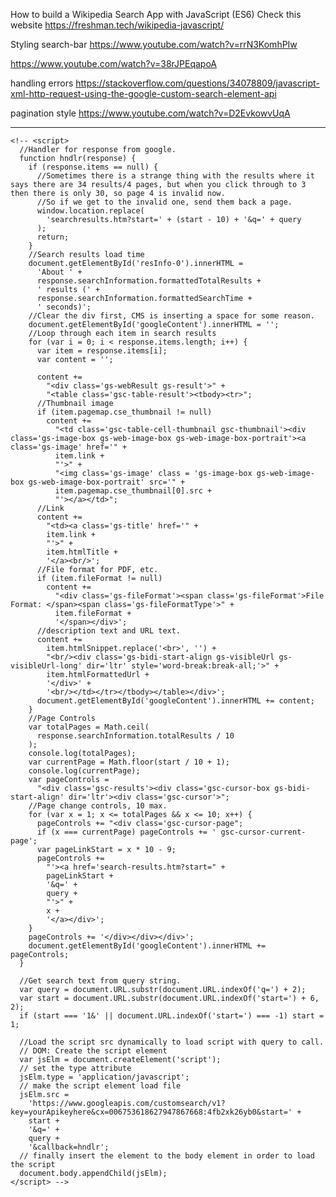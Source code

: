 How to build a Wikipedia Search App with JavaScript (ES6)
Check this website https://freshman.tech/wikipedia-javascript/

Styling search-bar
https://www.youtube.com/watch?v=rrN3KomhPIw

https://www.youtube.com/watch?v=38rJPEqapoA

handling errors
https://stackoverflow.com/questions/34078809/javascript-xml-http-request-using-the-google-custom-search-element-api

pagination style
https://www.youtube.com/watch?v=D2EvkowvUqA

---

    <!-- <script>
      //Handler for response from google.
      function hndlr(response) {
        if (response.items == null) {
          //Sometimes there is a strange thing with the results where it says there are 34 results/4 pages, but when you click through to 3 then there is only 30, so page 4 is invalid now.
          //So if we get to the invalid one, send them back a page.
          window.location.replace(
            'searchresults.htm?start=' + (start - 10) + '&q=' + query
          );
          return;
        }
        //Search results load time
        document.getElementById('resInfo-0').innerHTML =
          'About ' +
          response.searchInformation.formattedTotalResults +
          ' results (' +
          response.searchInformation.formattedSearchTime +
          ' seconds)';
        //Clear the div first, CMS is inserting a space for some reason.
        document.getElementById('googleContent').innerHTML = '';
        //Loop through each item in search results
        for (var i = 0; i < response.items.length; i++) {
          var item = response.items[i];
          var content = '';

          content +=
            "<div class='gs-webResult gs-result'>" +
            "<table class='gsc-table-result'><tbody><tr>";
          //Thumbnail image
          if (item.pagemap.cse_thumbnail != null)
            content +=
              "<td class='gsc-table-cell-thumbnail gsc-thumbnail'><div class='gs-image-box gs-web-image-box gs-web-image-box-portrait'><a class='gs-image' href='" +
              item.link +
              "'>" +
              "<img class='gs-image' class = 'gs-image-box gs-web-image-box gs-web-image-box-portrait' src='" +
              item.pagemap.cse_thumbnail[0].src +
              "'></a></td>";
          //Link
          content +=
            "<td><a class='gs-title' href='" +
            item.link +
            "'>" +
            item.htmlTitle +
            '</a><br/>';
          //File format for PDF, etc.
          if (item.fileFormat != null)
            content +=
              "<div class='gs-fileFormat'><span class='gs-fileFormat'>File Format: </span><span class='gs-fileFormatType'>" +
              item.fileFormat +
              '</span></div>';
          //description text and URL text.
          content +=
            item.htmlSnippet.replace('<br>', '') +
            "<br/><div class='gs-bidi-start-align gs-visibleUrl gs-visibleUrl-long' dir='ltr' style='word-break:break-all;'>" +
            item.htmlFormattedUrl +
            '</div>' +
            '<br/></td></tr></tbody></table></div>';
          document.getElementById('googleContent').innerHTML += content;
        }
        //Page Controls
        var totalPages = Math.ceil(
          response.searchInformation.totalResults / 10
        );
        console.log(totalPages);
        var currentPage = Math.floor(start / 10 + 1);
        console.log(currentPage);
        var pageControls =
          "<div class='gsc-results'><div class='gsc-cursor-box gs-bidi-start-align' dir='ltr'><div class='gsc-cursor'>";
        //Page change controls, 10 max.
        for (var x = 1; x <= totalPages && x <= 10; x++) {
          pageControls += "<div class='gsc-cursor-page";
          if (x === currentPage) pageControls += ' gsc-cursor-current-page';
          var pageLinkStart = x * 10 - 9;
          pageControls +=
            "'><a href='search-results.htm?start=" +
            pageLinkStart +
            '&q=' +
            query +
            "'>" +
            x +
            '</a></div>';
        }
        pageControls += '</div></div></div>';
        document.getElementById('googleContent').innerHTML += pageControls;
      }

      //Get search text from query string.
      var query = document.URL.substr(document.URL.indexOf('q=') + 2);
      var start = document.URL.substr(document.URL.indexOf('start=') + 6, 2);
      if (start === '1&' || document.URL.indexOf('start=') === -1) start = 1;

      //Load the script src dynamically to load script with query to call.
      // DOM: Create the script element
      var jsElm = document.createElement('script');
      // set the type attribute
      jsElm.type = 'application/javascript';
      // make the script element load file
      jsElm.src =
        'https://www.googleapis.com/customsearch/v1?key=yourApikeyhere&cx=006753618627947867668:4fb2xk26yb0&start=' +
        start +
        '&q=' +
        query +
        '&callback=hndlr';
      // finally insert the element to the body element in order to load the script
      document.body.appendChild(jsElm);
    </script> -->
